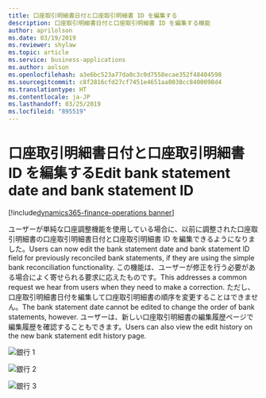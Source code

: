 ```yaml
---
title: 口座取引明細書日付と口座取引明細書 ID を編集する
description: 口座取引明細書日付と口座取引明細書 ID を編集する機能
author: aprilolson
ms.date: 03/19/2019
ms.reviewer: shylaw
ms.topic: article
ms.service: business-applications
ms.author: aolson
ms.openlocfilehash: a3e6bc523a77da0c3c0d7558ecae352f48404598
ms.sourcegitcommit: c8f2816cfd27cf7451e4651aa0038cc8400098d4
ms.translationtype: HT
ms.contentlocale: ja-JP
ms.lasthandoff: 03/25/2019
ms.locfileid: "895519"
---
```

#  <a name="edit-bank-statement-date-and-bank-statement-id"></a><span data-ttu-id="bab9a-103">口座取引明細書日付と口座取引明細書 ID を編集する</span><span class="sxs-lookup"><span data-stu-id="bab9a-103">Edit bank statement date and bank statement ID</span></span>
[!include[dynamics365-finance-operations banner](../includes/dynamics365-finance-operations.md)]


<span data-ttu-id="bab9a-104">ユーザーが単純な口座調整機能を使用している場合に、以前に調整された口座取引明細書の口座取引明細書日付と口座取引明細書 ID を編集できるようになりました。</span><span class="sxs-lookup"><span data-stu-id="bab9a-104">Users can now edit the bank statement date and bank statement ID field for previously reconciled bank statements, if they are using the simple bank reconciliation functionality.</span></span> <span data-ttu-id="bab9a-105">この機能は、ユーザーが修正を行う必要がある場合によく寄せられる要求に応えたものです。</span><span class="sxs-lookup"><span data-stu-id="bab9a-105">This addresses a common request we hear from users when they need to make a correction.</span></span> <span data-ttu-id="bab9a-106">ただし、口座取引明細書日付を編集して口座取引明細書の順序を変更することはできません。</span><span class="sxs-lookup"><span data-stu-id="bab9a-106">The bank statement date cannot be edited to change the order of bank statements, however.</span></span> <span data-ttu-id="bab9a-107">ユーザーは、新しい口座取引明細書の編集履歴ページで編集履歴を確認することもできます。</span><span class="sxs-lookup"><span data-stu-id="bab9a-107">Users can also view the edit history on the new bank statement edit history page.</span></span>

![銀行 1](media/Bank1.png)

![銀行 2](media/Bank2.png)

![銀行 3](media/Bank3.png)
